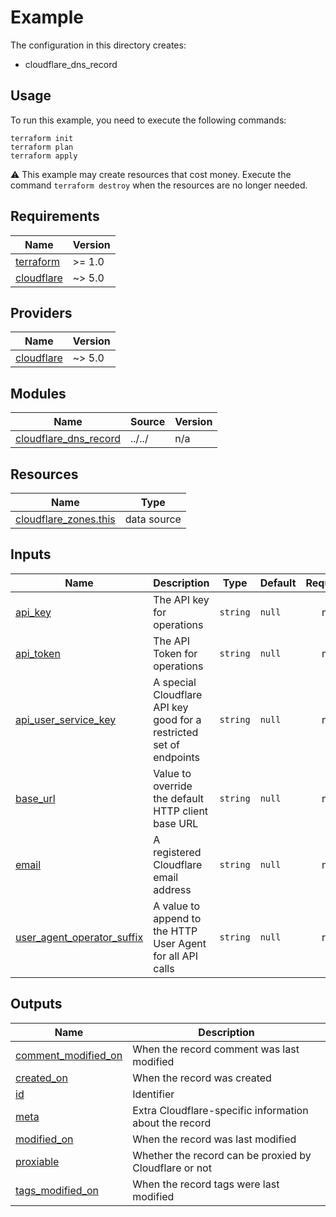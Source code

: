 # Example

The configuration in this directory creates:

* cloudflare_dns_record

## Usage

To run this example, you need to execute the following commands:

```shell
terraform init
terraform plan
terraform apply
```

:warning: This example may create resources that cost money. Execute the
command `terraform destroy` when the resources are no longer needed.

<!-- BEGIN_TF_DOCS -->
## Requirements

| Name | Version |
|------|---------|
| <a name="requirement_terraform"></a> [terraform](#requirement\_terraform) | >= 1.0 |
| <a name="requirement_cloudflare"></a> [cloudflare](#requirement\_cloudflare) | ~> 5.0 |

## Providers

| Name | Version |
|------|---------|
| <a name="provider_cloudflare"></a> [cloudflare](#provider\_cloudflare) | ~> 5.0 |

## Modules

| Name | Source | Version |
|------|--------|---------|
| <a name="module_cloudflare_dns_record"></a> [cloudflare\_dns\_record](#module\_cloudflare\_dns\_record) | ../../ | n/a |

## Resources

| Name | Type |
|------|------|
| [cloudflare_zones.this](https://registry.terraform.io/providers/cloudflare/cloudflare/latest/docs/data-sources/zones) | data source |

## Inputs

| Name | Description | Type | Default | Required |
|------|-------------|------|---------|:--------:|
| <a name="input_api_key"></a> [api\_key](#input\_api\_key) | The API key for operations | `string` | `null` | no |
| <a name="input_api_token"></a> [api\_token](#input\_api\_token) | The API Token for operations | `string` | `null` | no |
| <a name="input_api_user_service_key"></a> [api\_user\_service\_key](#input\_api\_user\_service\_key) | A special Cloudflare API key good for a restricted set of endpoints | `string` | `null` | no |
| <a name="input_base_url"></a> [base\_url](#input\_base\_url) | Value to override the default HTTP client base URL | `string` | `null` | no |
| <a name="input_email"></a> [email](#input\_email) | A registered Cloudflare email address | `string` | `null` | no |
| <a name="input_user_agent_operator_suffix"></a> [user\_agent\_operator\_suffix](#input\_user\_agent\_operator\_suffix) | A value to append to the HTTP User Agent for all API calls | `string` | `null` | no |

## Outputs

| Name | Description |
|------|-------------|
| <a name="output_comment_modified_on"></a> [comment\_modified\_on](#output\_comment\_modified\_on) | When the record comment was last modified |
| <a name="output_created_on"></a> [created\_on](#output\_created\_on) | When the record was created |
| <a name="output_id"></a> [id](#output\_id) | Identifier |
| <a name="output_meta"></a> [meta](#output\_meta) | Extra Cloudflare-specific information about the record |
| <a name="output_modified_on"></a> [modified\_on](#output\_modified\_on) | When the record was last modified |
| <a name="output_proxiable"></a> [proxiable](#output\_proxiable) | Whether the record can be proxied by Cloudflare or not |
| <a name="output_tags_modified_on"></a> [tags\_modified\_on](#output\_tags\_modified\_on) | When the record tags were last modified |
<!-- END_TF_DOCS -->
